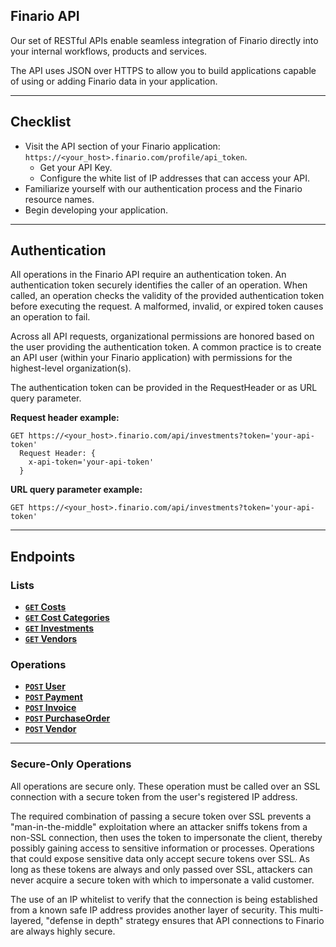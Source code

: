 ## Finario API
Our set of RESTful APIs enable seamless integration of Finario directly into your internal workflows, products and services.

The API uses JSON over HTTPS to allow you to build applications capable of using or adding Finario data in your application.

***

## Checklist
* Visit the API section of your Finario application: `https://<your_host>.finario.com/profile/api_token`.
  - Get your API Key.
  - Configure the white list of IP addresses that can access your API.
* Familiarize yourself with our authentication process and the Finario resource names.
* Begin developing your application.

***

## Authentication
All operations in the Finario API require an authentication token. An authentication token securely identifies the caller of an operation. When called, an operation checks the validity of the provided authentication token before executing the request. A malformed, invalid, or expired token causes an
operation to fail.

Across all API requests, organizational permissions are honored based on the user providing the authentication token. A common practice is to create an API user (within your Finario application) with permissions for the highest-level organization(s).

The authentication token can be provided in the RequestHeader or as URL query parameter.

__Request header example:__
```
GET https://<your_host>.finario.com/api/investments?token='your-api-token'
  Request Header: {
    x-api-token='your-api-token'
  }
```

__URL query parameter example:__
```
GET https://<your_host>.finario.com/api/investments?token='your-api-token'
```
***


## Endpoints

### Lists
- **[<code>GET</code> Costs](https://github.com/finarioapp/api/blob/master/documentation/endpoints/CostsIndex.md)**
- **[<code>GET</code> Cost Categories](https://github.com/finarioapp/api/blob/master/documentation/endpoints/CostCategories.md)**
- **[<code>GET</code> Investments](https://github.com/finarioapp/api/blob/master/documentation/endpoints/InvestmentsIndex.md)**
- **[<code>GET</code> Vendors](https://github.com/finarioapp/api/blob/master/documentation/endpoints/VendorsIndex.md)**

### Operations
- **[<code>POST</code> User](https://github.com/finarioapp/api/blob/master/documentation/endpoints/User.md)**
- **[<code>POST</code> Payment](https://github.com/finarioapp/api/blob/master/documentation/endpoints/Payment.md)**
- **[<code>POST</code> Invoice](https://github.com/finarioapp/api/blob/master/documentation/endpoints/Invoice.md)**
- **[<code>POST</code> PurchaseOrder](https://github.com/finarioapp/api/blob/master/documentation/endpoints/PurchaseOrder.md)**
- **[<code>POST</code> Vendor](https://github.com/finarioapp/api/blob/master/documentation/endpoints/Vendor.md)**
***


### Secure-Only Operations
All operations are secure only. These operation must be called over an SSL
connection with a secure token from the user's registered IP address.

The required combination of passing a secure token over SSL prevents a "man-in-the-middle"
exploitation where an attacker sniffs tokens from a non-SSL connection, then uses the token
to impersonate the client, thereby possibly gaining access to sensitive information or
processes. Operations that could expose sensitive data only accept secure tokens
over SSL. As long as these tokens are always and only passed over SSL, attackers can
never acquire a secure token with which to impersonate a valid customer.

The use of an IP whitelist to verify that the connection is being established from a known safe IP address provides another layer of security.  This multi-layered, "defense in depth" strategy ensures that API connections to Finario are always highly secure.


<script>
  (function(i,s,o,g,r,a,m){i['GoogleAnalyticsObject']=r;i[r]=i[r]||function(){
  (i[r].q=i[r].q||[]).push(arguments)},i[r].l=1*new Date();a=s.createElement(o),
  m=s.getElementsByTagName(o)[0];a.async=1;a.src=g;m.parentNode.insertBefore(a,m)
  })(window,document,'script','//www.google-analytics.com/analytics.js','ga');

  ga('create', 'UA-12231760-2', 'auto');
  ga('send', 'pageview');

</script>
